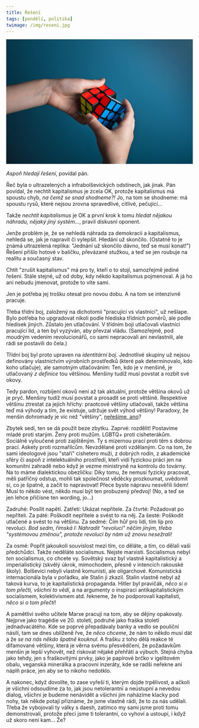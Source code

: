 ```yaml
---
title: Řešení
tags: [pondělí, politika]
twimage: /img/reseni.jpg
---
```


![cover](/img/reseni.jpg)

_Aspoň hledají řešení_, povídal pán.

Řeč byla o ultrazelených a infrabolševických odstínech, jak jinak. Pán povídal, že nechtít kapitalismus je zcela OK, protože kapitalismus má spoustu chyb, _na čemž se snad shodneme?!_ Jo, na tom se shodneme: má spoustu rysů, které nejsou zrovna spravedlivé, citlivé, pečující...

Takže _nechtít kapitalismus_ je OK a první krok k tomu _hledat nějakou náhradu, nějaký jiný systém..._, pravil diskusní oponent.

Jenže problém je, že se nehledá náhrada za demokracii a kapitalismus, nehledá se, jak je napravit či vylepšit. Hledání už skončilo. (Ostatně to je známá ultrazelená replika: "Jednání už skončilo dávno, teď se musí konat!") Řešení přišlo hotové v balíčku, převázané stužkou, a teď se jen roubuje na realitu a současný stav.

Chtít "zrušit kapitalismus" má pro ty, kteří o to stojí, samozřejmě jediné řešení. Stále stejné, už od doby, kdy někdo kapitalismus pojmenoval. A já ho ani nebudu jmenovat, protože to víte sami.

Jen je potřeba jej trošku otesat pro novou dobu. A na tom se intenzivně pracuje.

Třeba třídní boj, založený na dichotomii "pracující vs vlastníci", už nešlape. Bylo potřeba ho upgradovat nikoli podle hlediska třídních poměrů, ale podle hledisek jiných. Zůstalo jen utlačování. V třídním boji utlačovali vlastníci pracující lid, a ten byl vyzýván, aby převzal vládu. (Samozřejmě, pod moudrým vedením revolucionářů, co sami nepracovali ani nevlastnili, ale rádi se postavili do čela.)

Třídní boj byl proto upraven na _identitární boj_. Jednotlivé skupiny už nejsou definovány vlastnictvím výrobních prostředků (které pak determinovalo, kdo koho utlačuje), ale samotným utlačováním: Ten, kdo je v menšině, je utlačovaný _z definice_ tou většinou. Menšiny tudíž musí povstat a rozbít své okovy.

Tedy pardon, rozbíjení okovů není až tak aktuální, protože většina okovů už je pryč. Menšiny tudíž musí povstat a prosadit se proti většině. Respektive většinu ztrestat za jejich hříchy: praotcové většiny utlačovali, takže většina teď má výhody a tím, že existuje, udržuje svět výhod většiny! Paradoxy, že menšin dohromady je víc než "většiny", [neřešíme, ano](https://den1.cz/2021/07/29/paradox.html)?

Zbytek sedí, ten se dá použít beze zbytku. Zaprvé: rozdělit! Postavíme mladé proti starým. Ženy proti mužům. LGBTQ+ proti cisheterákům. Sociálně vyloučené proti zajištěným. Ty s mizernou prací proti těm s dobrou prací. Askety proti rozmařilcům. Nevzdělané proti vzdělaným. Co na tom, že sami ideologové jsou "staří" cishetero muži, z dobrých rodin, z akademické sféry či aspoň z intelektuálního prostředí, kteří vidí fyzickou práci jen na komunitní zahradě nebo když je vezme ministryně na kontrolu do továrny. Na to máme dialektickou obezličku: Díky tomu, že nemusí fyzicky pracovat, měli patřičný odstup, mohli tak společnost věděcky prozkoumat, uvědomit si, co je špatně, a začít to napravovat! Přece byste nápravu nesvěřili lidem! Musí to někdo vést, někdo musí být ten probuzený předvoj! (No, a teď se jen lehce přičísne ten wording, jo...)

Zadruhé: Posílit napětí. Zatřetí: Ukázat nepřítele. Za čtvrté: Požadovat po nepříteli. Za páté: Poškodit nepřítele a svést to na něj. Za šesté: Poškodit utlačené a svést to na většinu. Za sedmé: Čím hůř pro lidi, tím líp pro revoluci. _Bod sedm, římská I: Nahradit "revoluci" něčím jiným, třeba "systémovou změnou", protože revoluci by nám už znovu nesežrali!_

Za osmé: Popřít jakoukoli souvislost mezi tím, co děláte, a tím, co dělali vaši předchůdci. Takže neděláte socialismus. Nejste marxisti. Socialismus nebyl _ten_ socialismus, co chcete vy. Sovětský svaz byl vlastně kapitalistický a imperialistický (skvělý úkrok, mimochodem, přesně v intencích rakouské školy). Bolševici nebyli vlastně komunisti, ale oligarchové. Komunistická internacionála byla v pořádku, ale Stalin ji zkazil. Stalin vlastně nebyl až taková kurva, to je kapitalistická propaganda. Hitler byl pravičák, _něco si o tom přečti, všichni to vědí_, a na argumenty o inspiraci antikapitalistickým socialismem, kolektivismem atd. řekneme, že ho podporovali kapitalisti, _něco si o tom přečti_!

A pamětlivi svého učitele Marxe pracují na tom, aby se dějiny opakovaly. Nejprve jako tragédie ve 20. století, podruhé jako fraška století jednadvacátého. Kde se poprvé přepadávaly banky a vedlo se pouliční násilí, tam se dnes ublíženě řve, že _něco chceme_, že nám to někdo musí dát a že _se na nás někdo špatně kouknul_. A frašku z toho dělá reakce té difamované většiny, která je věrna svému přesvědčení, že požadavkům menšin je lepší vyhovět, než riskovat nějaké přehřátí a výbuch. Stejná chyba jako tehdy, jen s fraškovitými prvky, jako je papírové brčko v igelitovém obalu, veganská minerálka a pracovní inzeráty, kde se radši neřekne ani náplň práce, jen aby se to nikoho nedotklo. 

A nakonec, když dovolíte, to zase vyřeší ti, kterým dojde trpělivost, a ačkoli je všichni odsoudíme za to, jak jsou netolerantní a neústupní a nevedou dialog, všichni je budeme nenávidět a všichni jim naházíme klacky pod nohy, tak někde potají přiznáme, že jsme vlastně rádi, že to za nás udělali. Třeba že vybojovali ty války s daesh, zatímco my sami jsme proti tomu demonstrovali, protože přeci jsme ti tolerantní, co vyhoví a ustoupí, i když už skoro není kam... Že?